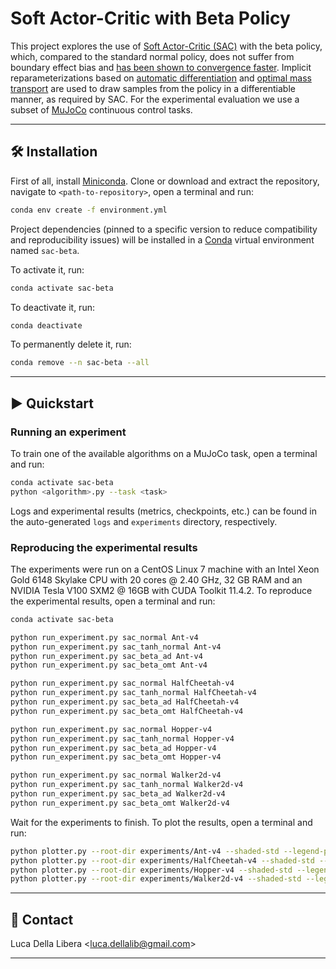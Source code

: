# Soft Actor-Critic with Beta Policy

This project explores the use of [Soft Actor-Critic (SAC)](https://arxiv.org/abs/1801.01290v2) with the beta
policy, which, compared to the standard normal policy, does not suffer from boundary effect bias and [has been shown to
convergence faster](https://proceedings.mlr.press/v70/chou17a.html). Implicit reparameterizations based
on [automatic differentiation](https://arxiv.org/abs/1805.08498v4) and [optimal mass transport](https://arxiv.org/abs/1806.01851v2)
are used to draw samples from the policy in a differentiable manner, as required by SAC. For the experimental evaluation
we use a subset of [MuJoCo](https://gymnasium.farama.org/environments/mujoco/) continuous control tasks.

---------------------------------------------------------------------------------------------------------

## 🛠️️ Installation

First of all, install [Miniconda](https://docs.conda.io/en/latest/miniconda.html).
Clone or download and extract the repository, navigate to `<path-to-repository>`, open a terminal and run:

```bash
conda env create -f environment.yml
```

Project dependencies (pinned to a specific version to reduce compatibility and reproducibility issues)
will be installed in a [Conda](https://www.anaconda.com/) virtual environment named `sac-beta`.

To activate it, run:

```bash
conda activate sac-beta
```

To deactivate it, run:

```bash
conda deactivate
```

To permanently delete it, run:

```bash
conda remove --n sac-beta --all
```

---------------------------------------------------------------------------------------------------------

## ▶️ Quickstart

### Running an experiment

To train one of the available algorithms on a MuJoCo task, open a terminal and run:

```bash
conda activate sac-beta
python <algorithm>.py --task <task>
```

Logs and experimental results (metrics, checkpoints, etc.) can be found in the auto-generated `logs`
and `experiments` directory, respectively.

### Reproducing the experimental results

The experiments were run on a CentOS Linux 7 machine with an Intel Xeon Gold 6148 Skylake CPU with 20 cores
@ 2.40 GHz, 32 GB RAM and an NVIDIA Tesla V100 SXM2 @ 16GB with CUDA Toolkit 11.4.2.
To reproduce the experimental results, open a terminal and run:

```bash
conda activate sac-beta

python run_experiment.py sac_normal Ant-v4
python run_experiment.py sac_tanh_normal Ant-v4
python run_experiment.py sac_beta_ad Ant-v4
python run_experiment.py sac_beta_omt Ant-v4

python run_experiment.py sac_normal HalfCheetah-v4
python run_experiment.py sac_tanh_normal HalfCheetah-v4
python run_experiment.py sac_beta_ad HalfCheetah-v4
python run_experiment.py sac_beta_omt HalfCheetah-v4

python run_experiment.py sac_normal Hopper-v4
python run_experiment.py sac_tanh_normal Hopper-v4
python run_experiment.py sac_beta_ad Hopper-v4
python run_experiment.py sac_beta_omt Hopper-v4

python run_experiment.py sac_normal Walker2d-v4
python run_experiment.py sac_tanh_normal Walker2d-v4
python run_experiment.py sac_beta_ad Walker2d-v4
python run_experiment.py sac_beta_omt Walker2d-v4
```

Wait for the experiments to finish. To plot the results, open a terminal and run:

```bash
python plotter.py --root-dir experiments/Ant-v4 --shaded-std --legend-pattern "^([\w-]+)" --title Ant-v4 -u --output-path Ant-v4.pdf
python plotter.py --root-dir experiments/HalfCheetah-v4 --shaded-std --legend-pattern "^([\w-]+)" --title HalfCheetah-v4 -u --output-path HalfCheetah-v4.pdf
python plotter.py --root-dir experiments/Hopper-v4 --shaded-std --legend-pattern "^([\w-]+)" --title Hopper-v4 -u --output-path Hopper-v4.pdf
python plotter.py --root-dir experiments/Walker2d-v4 --shaded-std --legend-pattern "^([\w-]+)" --title Walker2d-v4 -u --output-path Walker2d-v4.pdf
```

---------------------------------------------------------------------------------------------------------

## 📧 Contact

Luca Della Libera <[luca.dellalib@gmail.com](mailto:luca.dellalib@gmail.com)>

---------------------------------------------------------------------------------------------------------
